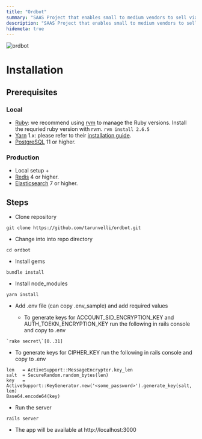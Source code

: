 ```yaml
---
title: "Ordbot"
summary: "SAAS Project that enables small to medium vendors to sell via WhatsApp"
description: "SAAS Project that enables small to medium vendors to sell via WhatsApp"
hidemeta: true
---
```


![ordbot](/assets/ordbot.gif)

# Installation

## Prerequisites

### Local

- [Ruby](https://www.ruby-lang.org/en/): we recommend using
  [rvm](https://rvm.io/) to manage the Ruby versions. Install the requried ruby version with rvm.  `rvm install 2.6.5`
- [Yarn](https://yarnpkg.com/) 1.x: please refer to their
  [installation guide](https://classic.yarnpkg.com/en/docs/install).
- [PostgreSQL](https://www.postgresql.org/) 11 or higher.


### Production
- Local setup +
- [Redis](https://redis.io/) 4 or higher.
- [Elasticsearch](https://www.elastic.co) 7 or higher.

## Steps

- Clone repository

```
git clone https://github.com/tarunvelli/ordbot.git
```

- Change into into repo directory

```
cd ordbot
```

- Install gems

```
bundle install
```

- Install node_modules

```
yarn install
```

- Add .env file (can copy .env_sample) and add required values

  - To generate keys for ACCOUNT_SID_ENCRYPTION_KEY and AUTH_TOEKN_ENCRYPTION_KEY run the following in rails console and copy to .env

```
`rake secret\`[0..31]
```

  - To generate keys for CIPHER_KEY run the following in rails console and copy to .env

```
len   = ActiveSupport::MessageEncryptor.key_len
salt  = SecureRandom.random_bytes(len)
key   = ActiveSupport::KeyGenerator.new('<some_password>').generate_key(salt, len)
Base64.encode64(key)
```

- Run the server
```
rails server
```

- The app will be available at http://localhost:3000